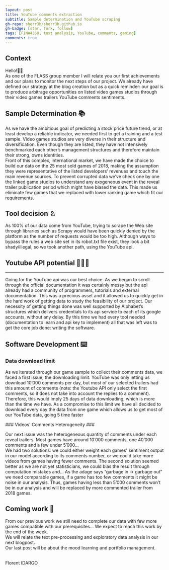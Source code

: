 ```yaml
---
layout: post
title: YouTube comments extraction
subtitle: Sample determination and YouTube scraping
gh-repo: sherr3h/sherr3h.github.io
gh-badge: [star, fork, follow]
tags: [FINA4350, text analysis, YouTube, comments, gaming]
comments: true
---
```


## Context

Hello!👋🏽<br />
As one of the FLASS group member I will relate you our first achievements and our plans to monitor the next steps of 
our project. We already have defined our strategy at the blog creation but as a quick reminder: our goal is to produce 
arbitrage opportunities on listed video games studios through their video games trailers YouTube comments sentiments.


## Sample Determination 📚

 As we have the ambitious goal of predicting a stock price future trend, or at least develop a reliable indicator,
we needed first to get a training and a test sample. Video games studios are very diverse in their structure and 
diversification. Even though they are listed, they have not intensively benchmarked each other’s management structures 
and therefore maintain their strong, owns identities.<br />
Front of this complex, international market, we have made the choice to build our data on the 25 most sold games of 2018,
making the assumption they were representative of the listed developers’ revenues and touch the main revenue sources.
To prevent corrupted data we’ve check one by one the linked game studios to understand any exogeneous event in the reveal 
trailer publication period which might have biased the data. This made us eliminate few games that we replaced with lower 
ranking game which fit our requirements.


## Tool decision ♘ # 

As 100% of our data come from YouTube, trying to scrape the Web site through libraries such as Scrapy would 
have been quickly denied by the platform as the number of requests would be too high. Although ways to bypass the 
rules a web site set in its robot.txt file exist, they look a bit shady/illegal, so we took another path, using the 
YouTube api.


## Youtube API potential 🧙🏼‍♂️ ## 
---------------

<p>
Going for the YouTube api was our best choice. As we began to scroll through the official documentation it was 
certainly messy but the api already had a community of programmers, tutorials and external documentation. 
This was a precious asset and it allowed us to quickly get in the hard work of getting data to study the feasibility 
of our project.
Our necessity of getting things done was well supported by Alphabet’s structures which delivers credentials to 
its api service to each of its google accounts, without any delay. By this time we had every tool needed 
(documentation to learn and api key to implement) all that was left was to get the core job done: writing the software.
<p/>

## Software Development ⌨️ ##

### Data download limit ### 

<p>As we iterated through our game sample to collect their comments data, we faced a first issue, the downloading limit. 
YouTube was only letting us download 10’000 comments per day, but most of our selected trailers had this amount of comments (note: the Youtube API only select the first comments, so it does not take into account the replies to a comment). Therefore, this would imply 25 days of data downloading, which is more than the time we have. As a compromise to this limit we have all decided to download every day the data from one game which allows us to get most of our YouTube data, going 5 time faster<br/>
<p/>
### Videos' Comments Heterogeneity ###

<p>
Our next issue was the heterogeneous quantity of comments under each reveal trailers. Most games have around 10’000 comments, one 40’000
comments and a few under 5’000… <br />
We had two solutions: we could either weight each games' sentiment output in our model according to its comments 
number, or we could take more videos from games having fewer comments.
The second solution seemed better as we are not yet statisticians, we could bias the result through computation mistakes and… 
As the adage says “garbage in -> garbage out” we need comparable games, if a game has too few comments it might be noise in our analysis.
Thus, games having less than 5’000 comments won’t be in our analysis and will be replaced by more commented trailer from 2018 games.<p/>

## Coming work 📆 ##

<p>From our previous work we still need to complete our data with few more games compatible with our prerequisites... We expect
to reach this work by the end of the week. <br />
We will relate the text pre-processing and exploratory data analysis in our next blogpost. <br />
Our last post will be about the mood learning and portfolio management.
<p/>
<p><br />Florent IDARGO<p>
